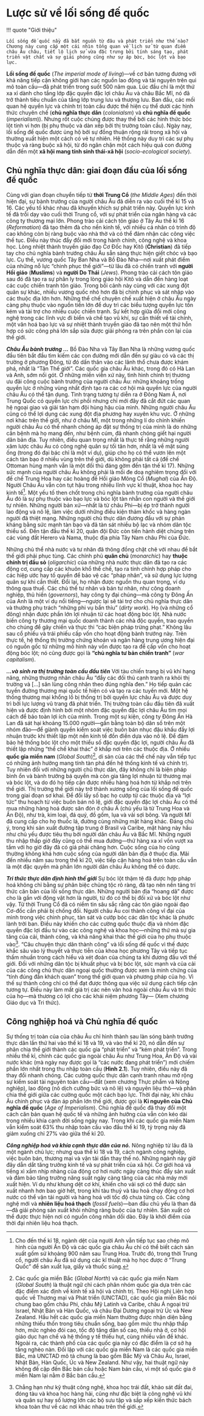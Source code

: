 # Lược sử về lối sống đế quốc

!!! quote "Giới thiệu"

    Lối sống đế quốc nầy đã bắt nguồn từ đâu và phát triển như thế nào? Chương này cung cấp một cái nhìn tổng quan về lịch sử từ quan điểm châu Âu châu, tiết lộ lịch sử vừa đặc trưng bởi tính sáng tạo, phát triển vật chất và sự giải phóng cũng như sự áp bức, bóc lột và bạo lực.  

**Lối sống đế quốc** (*The imperial mode of living*)&mdash;về cơ bản tương đương với khả năng tiếp cận không giới hạn các nguồn lao động và tài nguyên trên qui mô toàn cầu&mdash;đã phát triển trong suốt 500 năm qua. Lúc đầu chỉ là một thứ xa xỉ dành cho tầng lớp đặc quyền đặc lợi châu Âu và châu Bắc Mĩ, nó đã trở thành tiêu chuẩn của tầng lớp trung lưu và thượng lưu. Ban đầu, các mối quan hệ quyền lực và chính trị toàn cầu được thể hiện cụ thể dưới các hình thức chuyên chế (**chủ nghĩa thực dân** (*colonialsm*) và **chủ nghĩa đế quốc** (*imperialism*)). Nhưng rốt cuộc chúng được thay thế bởi các hình thức bóc lột tinh vi hơn (bị phụ thuộc và dàn xếp bởi thị trường toàn cầu). Ngày nay, lối sống đế quốc được ủng hộ bởi sự đồng thuận rộng rãi trong xã hội và thường xuất hiện một cách có vẻ tự nhiên. Hệ thống này duy trì các sự phụ thuộc và ràng buộc xã hội, từ đó ngăn chặn một cách hiệu quả con đường dẫn đến một **xã hội mang tính sinh thái-xã hội** (*socio-ecological society*).



## Chủ nghĩa thực dân: giai đoạn đầu của lối sống đế quốc

Cùng với gian đoạn chuyển tiếp từ **thời Trung Cổ** (*the Middle Ages*) đến thời hiện đại, sự bành trướng của người châu Âu đã diễn ra vào cuối thế kỉ 15 và 16. Các yếu tố khác nhau đã khuyến khích sự phát triển này. Quyền lực kinh tế đã trỗi dạy vào cuối thời Trung cổ, với sự phát triển của ngân hàng và các công ty thương mại lớn. Phong trào cải cách tôn giáo ở Tây Âu thế kỉ 16 (*Reformation*) đã tạo thêm đà cho nền kinh tế, với nhiều cá nhân có trình độ cao không còn bị ràng buộc vào nhà thờ và có thể đảm nhận các công việc thế tục. Điều này thúc đẩy đổi mới trong hành chính, công nghệ và khoa học. Lòng nhiệt thành truyền giáo đạo Cơ Đốc hay Kitô (**Christian**) đã tiếp tay cho chủ nghĩa bành trướng châu Âu sẵn sàng thực hiện giết chóc và bạo lực. Cụ thể, vương quốc Tây Ban Nha và Bồ Đào Nha&mdash;nơi xuất phát điểm của những nỗ lực “chinh phục thế giới”&mdash;từ lâu đã có chiến tranh với **người Hồi giáo** (**Muslims**) và **người Do Thái** (*Jews*). Phong trào cải cách tôn giáo sau đó đã tạo ra sự phân ly trong lòng giáo hội Kitô và dẫn đến hàng loạt các cuộc chiến tranh tôn giáo. Trong bối cảnh này cùng với các xung đột quân sự khác, nhiều vương quốc nhỏ hơn đã bị chinh phục và sát nhập vào các thuộc địa lớn hơn. Những thể chế chuyên chế xuất hiện ở châu Âu ngày càng phụ thuộc vào nguồn tiền lớn để duy trì các biểu tượng quyền lực tốn kém và tài trợ cho nhiều cuộc chiến tranh. Sự kết hợp giữa đổi mới công nghệ trong các lĩnh vực đi biển và chế tạo vũ khí, sự cần thiết về tài chính, một văn hoá bạo lực và sự nhiệt thành truyền giáo đã tạo nên một thứ hỗn hợp có sức công phá lớn sắp sửa được giải phóng ra trên phần còn lại của thế giới.

***Châu Âu bành trướng ...***
Bồ Đào Nha và Tây Ban Nha là những vương quốc đầu tiên bắt đầu tìm kiếm các con đường mới dẫn đến sự giàu có và các thị trường ở phương Đông, từ đó dấn thân vào các lãnh thổ chưa được khám phá, nhất là “Tân Thế giới”. Các quốc gia châu Âu khác, trong đó có Hà Lan và Anh, sớm nối gót. Ở những miền viễn xứ này, tình hình chính trị thương ưu đãi công cuộc bành trướng của người châu Âu: những khoảng trống quyền lực ở những vùng nhất định tạo ra các cơ hội mà quyền lực của người châu Âu có thể tận dụng. Tình trạng tương tự diễn ra ở Đông Nam Á, nơi Trung Quốc có quyền lực chi phối nhưng chỉ mới đây đã cắt đứt các quan hệ ngoại giao và giải tán hạm đội hùng hậu của mình. Những người châu Âu cũng có thể lợi dụng các xung đột địa phương hay xuyên khu vực. Ở những nơi khác trên thế giới, như ở châu Mĩ, một trong những lí do chính khiến người châu Âu có thể nhanh chóng áp đặt sự thống trị của mình là do những căn bệnh mà họ mang đến, như bệnh cúm, đã nhanh chóng giết hại người dân bản địa. Tuy nhiên, điều quan trọng nhất là thực tế rằng những người xâm lược châu Âu có công nghệ quân sự tối tân hơn, nhất là về mặt súng ống (trong đó đại bác chỉ là một ví dụ), giúp cho họ có thể vươn lên một cách tàn bạo ở nhiều vùng trên thế giới, dù không phải tất cả (đế chế Ottoman hùng mạnh vẫn là một đối thủ đáng gờm đến tận thế kỉ 17). Những sức mạnh của người châu Âu không phải là mối đe doạ nghiêm trọng đối với đế chế Trung Hoa hay các hoàng đế Hồi giáo Mông Cổ (*Mughal*) của Ấn Độ. Người Châu Âu vẫn còn tụt hậu trong nhiều lĩnh vực kĩ thuật, khoa học hay kinh tế[^1]. Một yếu tố then chốt trong chủ nghĩa bành trướng của người châu Âu đó là sự phụ thuộc vào bạo lực và bóc lột tàn nhẫn con người và thế giới tự nhiên. Những người bản xứ&mdash;nhất là từ châu Phi&mdash;bị ép trở thành người lao động và nô lệ, làm việc dưới những điều kiện thảm khốc và hàng ngàn người đã thiệt mạng. Những người chủ thực dân đương đầu với sự phản kháng bằng sức mạnh tàn bạo và đã tàn sát nhiều bộ lạc và nhóm dân tộc thiểu số. Đến tận đầu thế kỉ 20, quân đội Đức còn tiến hành diệt chủng trên các vùng đất Herero và Nama, thuộc địa phía Tây Nam châu Phi của Đức.  

[^1]:

    Cho đến thế kỉ 18, ngành dệt của người Anh vẫn tiếp tục sao chép mô hình của người Ấn Độ và các quốc gia châu Âu chỉ có thể biết cách sản xuất gốm sứ khoảng 900 năm sau Trung Hoa. Trước đó, trong thời Trung cổ, người châu Âu đã sử dụng các kĩ thuật mà họ học được ở “Trung Quốc” để sản xuất lụa, giấy và thuốc súng.

Những chủ thể nhà nước và tư nhân đã thông đồng chặt chẽ với nhau để bắt thế giới phải phục tùng. Các chính phủ **quân chủ** (*monarchic*) hay **thuộc chính trị đầu sỏ** (*oligarchic*) của những nhà nước thực dân đã tạo ra các động cơ, cung cấp các khuôn khổ thể chế, tạo ra tính chính hợp pháp cho các hiệp ước hay tố quyền để bảo vệ các “pháp nhân”, và sử dụng lực lượng quân sự khi cần thiết. Đổi lại, họ nhận được nguồn thu quan trọng, ví dụ thông qua thuế. Các chủ thể tư nhân và bán tư nhân, như công doanh nghiệp, thủ hiến (*governors*), hay công ty đại chúng&mdash;mà công ty Đông Ấn của Anh là một ví dụ nổi tiếng&mdash;ngược lại sẽ tài trợ cho chủ nghĩa thực dân và thường phụ trách “những phi vụ bẩn thỉu” (*dirty work*). Họ (và những cổ đông) nhận được phần lớn lợi nhuận từ các hoạt động bóc lột. Nhà nước biến công ty thương mại quốc doanh thành các nhà độc quyền, trao quyền cho chúng để gây chiến và thực thi “các biện pháp trừng phạt.” Không lâu sau cổ phiếu và trái phiếu cấp vốn cho hoạt động bành trướng này. Trên thực tế, hệ thống thị trường chứng khoán và ngân hàng trung ương hiện đại có nguồn gốc từ những mô hình này vốn được tạo ra để cấp vốn cho hoạt động bóc lột; nó cũng được gọi là **“chủ nghĩa tư bản chiến tranh”** (*war capitalism*).

***...và sinh ra thị trường toàn cầu đầu tiên***
Với tàu chiến trang bị vũ khí hạng năng, những thương nhân châu Âu “đẩy các đối thủ cạnh tranh ra khỏi thị trường và [...] săn lùng công nhân theo đúng nghĩa đen.” Họ tiếp quản các tuyến đường thương mại quốc tế hiện có và tạo ra các tuyến mới. Một hệ thống thương mại khổng lồ bị thống trị bởi quyền lực châu Âu và được duy trì bởi lực lượng vũ trang đã phát triển. Thị trường toàn cầu đầu tiên đã xuất hiện và được định hình bởi một nhóm đặc quyền đặc lợi châu Âu tìm mọi cách để bảo toàn lợi ích của mình. Trong một sự kiện, công ty Đông Ấn Hà Lan đã sát hại khoảng 15.000 người&mdash;gần bằng toàn bộ dân số trên một nhóm đảo&mdash;để giành quyền kiểm soát việc buôn bán nhục đậu khấu đầy lợi nhuận trước khi thiết lập một nền kinh tế đồn điền dựa vào nô lệ. Để đảm bảo hệ thống bóc lột cho một thiểu số đặc quyền đặc lợi, người châu Âu đã thiết lập những “thể chế khai thác” ở khắp nơi trên các thuộc địa. Ở nhiều **quốc gia miền nam** (*Global South*)[^2], di sản của các thể chế này vẫn tiếp tục có những ảnh hưởng mang tính tàn phá đến hệ thống kinh tế và chính trị. Tuy nhiên đối với những người chủ thực dân, đây không chỉ là biện pháp bình ổn và bành trướng bá quyền mà còn gia tăng lợi nhuận từ thương mại và bóc lột, và do đó họ tiếp cận được nhiều hàng hoá hơn từ khắp nơi trên thế giới. Thị trường thế giới này trở thành xương sống của lối sống đế quốc trong giai đoạn sơ khai. Để đổi lấy số bạc họ cướp từ các thuộc địa và “lợi tức” thu hoạch từ việc buôn bán nô lệ, giới đặc quyền đặc lợi châu Âu có thể mua những hàng hoá được săn đón ở châu Á (chủ yếu là từ Trung Hoa và Ấn Độ), như trà, kim loại, đá quý, đồ gốm, lụa và vải sợi bông. Và người Mĩ đã cung cấp cho họ thuốc lá, đường cùng những mặt hàng khác. Đáng chú ý, trong khi sản xuất đường tập trung ở Brasil và Caribe, mặt hàng này hầu như chủ yếu được tiêu thụ bởi người dân châu Âu và Bắc Mĩ. Những người thu nhập thấp giờ đây cũng có thể mua đường&mdash;thứ hàng xa xỉ vốn vượt xa tầm với họ giờ đây đã có giá phải chăng hơn. Cuộc sống của họ cũng thường không khá hơn cuộc sống của người dân bản địa ở thuộc địa. Mãi đến nhiều năm sau trong thế kỉ 20, việc tiếp cận hàng hoá trên toàn cầu vẫn là một đặc quyền mà phần lớn người dân châu Âu không thể có được. 

[^2]:

    Các quốc gia miền Bắc (*Global North*) và các quốc gia miền Nam (*Global South*) là thuật ngữ chỉ cách phân nhóm quốc gia dựa trên các đặc điểm xác định về kinh tế xã hội và chính trị. Theo Hội nghị Liên hợp quốc về Thương mại và Phát triển (UNCTAD), các quốc gia miền Bắc nói chung bao gồm châu Phi, châu Mỹ Latinh và Caribe, châu Á ngoại trừ Israel, Nhật Bản và Hàn Quốc, và châu Đại Dương ngoại trừ Úc và New Zealand. Hầu hết các quốc gia miền Nam thường được nhận diện bằng những thiếu thốn trong tiêu chuẩn sống, bao gồm mức thu nhập thấp hơn, mức nghèo đói cao, tốc độ tăng dân số cao, thiếu nhà ở, cơ hội giáo dục hạn chế và hệ thống y tế thiếu hụt, cùng nhiều vấn đề khác. Ngoài ra, các thành phố của các quốc gia này có đặc điểm là cơ sở hạ tầng nghèo nàn. Đối lập với các quốc gia miền Nam là các quốc gia miền Bắc, mà UNCTAD mô tả chung là bao gồm Bắc Mỹ và Châu Âu, Israel, Nhật Bản, Hàn Quốc, Úc và New Zealand. Như vậy, hai thuật ngữ này không đề cập đến Bắc bán cầu hoặc Nam bán cầu, vì một số quốc gia ở miền Nam lại nằm ở Bắc bán cầu.

***Tri thức thực dân định hình thế giới***
Sự bóc lột thậm tệ đã được hợp pháp hoá không chỉ bằng sự phân biệc chủng tộc rõ ràng, đã tạo nên nền tảng trí thức căn bản của lối sống thực dân. Những người bản địa “hoang dã” được cho là gần với động vật hơn là người, từ đó có thể bị đối xử và bóc lột như vậy. Từ thời Trung Cổ đã có niềm tin sâu sắc rằng các tôn giáo ngoài đạo Cơ-đốc cần phải bị chống đối. Người châu Âu coi thành công vĩ đại của mình trong việc chinh phục, tàn sát và cướp bóc các dân tộc khác là phước lành trời ban. Điều này khiến cho các cường quốc thuộc địa và nhóm đặc quyền đặc lợi đầu tư vào các công nghệ và khoa học&mdash;những thứ mà sự gia tăng của cải, thành công, và khả năng khai thác thế giới của họ phụ thuộc vào[^3]. “Câu chuyện thực dân thành công” và lối sống đế quốc vì thế được khắc sâu vào lý thuyết và thực tiễn của khoa học phương Tây và tiếp tục thấm nhuần trong cách hiểu và xét đoán của chúng ta khi đương đầu với thế giới. Đối với những dân tộc bị khuất phục và bị bóc lột, sức mạnh và của cải của các công chủ thực dân ngoại quốc thường được xem là minh chứng của “tính đúng đắn khách quan” trong thế giới quan và phương pháp của họ. Vì thế sự thành công chỉ có thể đạt được thông qua việc sử dụng cách tiếp cận tương tự. Điều này làm mất giá trị các nên văn hoá ngoài châu Âu và tri thức của họ&mdash;mà thương có lợi cho các khái niệm phương Tây&mdash; (Xem chương Giáo dục và Tri thức).

[^3]:

    Chẳng hạn như kỹ thuật công nghệ, khoa học trái đất, khảo sát đất đai, đóng tàu và khoa học hàng hải, cũng như đặc biệt là công nghệ vũ khí và quân sự hay số lượng lớn các bộ sưu tập và sắp xếp kiến thức bách khoa toàn thư về các nơi khác nhau trên thế giới.
    
## Công nghiệp hoá và Chủ nghĩa đế quốc 
    
Sự thống trị toàn của của châu Âu chỉ hình thành sau làn sóng bành trướng thực dân lần thứ hai vào thế kỉ 18 và 19, và vào thế kỉ 20, nó dẫn đến sự phân chia thế giới thành các quốc gia “phát triển” và “kém phát triển”. Trong nhiều thế kỉ, chính các quốc gia ngoài châu Âu như Trung Hoa, Ấn Độ và vài nước khác (mà ngày nay được gọi là “các nước đang phát triển”) mới chiếm phần lớn nhất trong thu nhập toàn cầu (**Hình 2.1**). Tuy nhiên, điều này đã thay đổi nhanh chóng. Các cường quốc thực dân cạnh tranh nhau mở rộng sự kiểm soát tài nguyên toàn cầu&mdash;đất (xem chương Thực phẩm và Nông nghiệp), lao động (nô dịch cưỡng bức và nô lệ) và nguyên liệu thô&mdash;và phân chia thế giới giữa các cường quốc một cách bạo lực. Thời đại này, khi châu Âu chinh phục và đàn áp phần lớn thế giới, được gọi là **Kỉ nguyên của Chủ nghĩa đế quốc** (*Age of Imperialism*). Chủ nghĩa đế quốc đã thay đổi một cách căn bản quan hệ quốc tế và những ảnh hưởng của vẫn còn kéo dài trong nhiều khía cạnh đời sống ngày nay. Trong khi các quốc gia miền Nam vẫn kiểm soát 63% thu nhập toàn cầu vào đầu thế kỉ 19, tỷ trọng này đã giảm xuống chỉ 27% vào giữa thế kỉ 20.

***Công nghiệp hoá và khía cạnh thực dân của nó.***
Nông nghiệp từ lâu đã là một ngành chủ lực; nhưng qua thế kỉ 18 và 19, cách ngành công nghiệp, việc buôn bán, thương mại và vận tải dần thay thế nó. Những ngành này giờ đây dẫn dắt tăng trưởng kinh tế và sự phát triển của xã hội. Cơ giới hoá và tiếng xì xầm nhịp nhàng của động cơ hơi nước ngày càng thúc đẩy sản xuất và đảm bảo tăng trưởng năng suất ngày càng tăng của các nhà máy mới xuất hiện. Ví dụ như khung dệt cơ khí, khiến cho vải sợi có thể được sản xuất nhanh hơn bao giờ hết, trong khi tàu thuỷ và tàu hoả chạy động cơ hơi nước có thể vận tải người và hàng hoá với tốc độ chưa từng có. Các công nghệ mới và **nhiên liệu hoá thạch** (*fossil fuels*)&mdash;ban đầu chủ yếu là than đá&mdash;đã giải phóng sản xuất khỏi những ràng buộc của tự nhiên. Sản xuất có thể được thực hiện nơi có nguồn công nhân dồi dào. Đây là khởi điểm của thời đại nhiên liệu hoá thạch.

